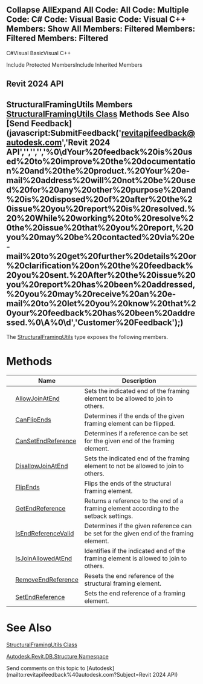 ﻿

Collapse AllExpand All Code: All Code: Multiple Code: C# Code: Visual Basic Code: Visual C++  Members: Show All Members: Filtered Members: Filtered Members: Filtered   
---  
  
C#Visual BasicVisual C++

Include Protected MembersInclude Inherited Members

Revit 2024 API  
---  
StructuralFramingUtils Members  
[StructuralFramingUtils Class](93d93c87-dfa2-12d5-dcb0-13d5cb0c0696.md) Methods See Also [Send Feedback](javascript:SubmitFeedback\('revitapifeedback@autodesk.com','Revit 2024 API','','','','%0\\dYour%20feedback%20is%20used%20to%20improve%20the%20documentation%20and%20the%20product.%20Your%20e-mail%20address%20will%20not%20be%20used%20for%20any%20other%20purpose%20and%20is%20disposed%20of%20after%20the%20issue%20you%20report%20is%20resolved.%20%20While%20working%20to%20resolve%20the%20issue%20that%20you%20report,%20you%20may%20be%20contacted%20via%20e-mail%20to%20get%20further%20details%20or%20clarification%20on%20the%20feedback%20you%20sent.%20After%20the%20issue%20you%20report%20has%20been%20addressed,%20you%20may%20receive%20an%20e-mail%20to%20let%20you%20know%20that%20your%20feedback%20has%20been%20addressed.%0\\A%0\\d','Customer%20Feedback'\);)  
---  
  
The [StructuralFramingUtils](93d93c87-dfa2-12d5-dcb0-13d5cb0c0696.md) type exposes the following members.

# Methods

|  | Name | Description |
| --- | --- | --- |
|  | [AllowJoinAtEnd](dab802b2-9731-94b6-3e56-f584d6f19676.md) | Sets the indicated end of the framing element to be allowed to join to others. |
|  | [CanFlipEnds](4c693589-fefa-3f9d-51dd-69a29623def0.md) | Determines if the ends of the given framing element can be flipped. |
|  | [CanSetEndReference](9f9ebfc9-9ded-ce00-41ba-93e6d7a07265.md) | Determines if a reference can be set for the given end of the framing element. |
|  | [DisallowJoinAtEnd](6ea65e8b-45f6-afc6-ec04-de60fc248f17.md) | Sets the indicated end of the framing element to not be allowed to join to others. |
|  | [FlipEnds](014b2cf0-ac59-a087-52e4-efc9cf3062a6.md) | Flips the ends of the structural framing element. |
|  | [GetEndReference](0d5d008a-5317-357f-e4d4-46d8a745a494.md) | Returns a reference to the end of a framing element according to the setback settings. |
|  | [IsEndReferenceValid](6d311cdc-cb7d-92ba-f360-5e5c138efffc.md) | Determines if the given reference can be set for the given end of the framing element. |
|  | [IsJoinAllowedAtEnd](90e1b29d-7e8f-428d-3d88-4a80560b455a.md) | Identifies if the indicated end of the framing element is allowed to join to others. |
|  | [RemoveEndReference](3f6f9b7f-9227-9be5-eaad-fd8e0ce803ea.md) | Resets the end reference of the structural framing element. |
|  | [SetEndReference](a694033f-eb4f-45bb-d989-8bc95780e574.md) | Sets the end reference of a framing element. |
  
# See Also

[StructuralFramingUtils Class](93d93c87-dfa2-12d5-dcb0-13d5cb0c0696.md)

[Autodesk.Revit.DB.Structure Namespace](d586b341-f687-9d90-e96d-255806b7d4fc.md)

Send comments on this topic to [Autodesk](mailto:revitapifeedback%40autodesk.com?Subject=Revit 2024 API)